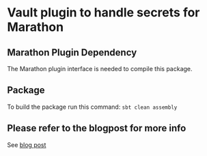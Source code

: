 # Vault plugin to handle secrets for Marathon

## Marathon Plugin Dependency

The Marathon plugin interface is needed to compile this package.

## Package

To build the package run this command:
`sbt clean assembly`


## Please refer to the blogpost for more info
See [blog post](https://container-orchestration.blogspot.com/2017/02/how-to-handle-secrets-in-dcos-or.html)